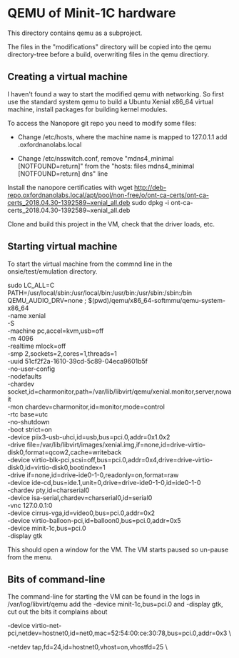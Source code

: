 # QEMU of Minit-1C hardware

This directory contains qemu as a subproject.

The files in the "modifications" directory will be copied into the qemu
directory-tree before a build, overwriting files in the qemu directiory.

## Creating a virtual machine

I haven't found a way to start the modified qemu with networking. So first use
the standard system qemu to build a Ubuntu Xenial x86_64 virtual machine, install packages for
building kernel modules.

To access the Nanopore git repo you need to modify some files:

*  Change /etc/hosts, where the machine name is mapped to 127.0.1.1 add
<machine-name>.oxfordnanolabs.local

*  Change /etc/nsswitch.conf, remove "mdns4_minimal [NOTFOUND=return]" from the
"hosts:  files mdns4_minimal [NOTFOUND=return] dns" line

Install the nanopore certificaties with
wget http://deb-repo.oxfordnanolabs.local/apt/pool/non-free/o/ont-ca-certs/ont-ca-certs_2018.04.30-1392589~xenial_all.deb
sudo dpkg -i ont-ca-certs_2018.04.30-1392589~xenial_all.deb

Clone and build this project in the VM, check that the
driver loads, etc.

## Starting virtual machine

To start the virtual machine from the commnd line in the onsie/test/emulation directory.

sudo LC_ALL=C PATH=/usr/local/sbin:/usr/local/bin:/usr/bin:/usr/sbin:/sbin:/bin QEMU_AUDIO_DRV=none ;
$(pwd)/qemu/x86_64-softmmu/qemu-system-x86_64 \
-name xenial \
-S \
-machine pc,accel=kvm,usb=off \
-m 4096 \
-realtime mlock=off \
-smp 2,sockets=2,cores=1,threads=1 \
-uuid 51cf2f2a-1610-39cd-5c89-04eca9601b5f \
-no-user-config \
-nodefaults \
-chardev socket,id=charmonitor,path=/var/lib/libvirt/qemu/xenial.monitor,server,nowait \
-mon chardev=charmonitor,id=monitor,mode=control \
-rtc base=utc \
-no-shutdown \
-boot strict=on \
-device piix3-usb-uhci,id=usb,bus=pci.0,addr=0x1.0x2 \
-drive file=/var/lib/libvirt/images/xenial.img,if=none,id=drive-virtio-disk0,format=qcow2,cache=writeback \
-device virtio-blk-pci,scsi=off,bus=pci.0,addr=0x4,drive=drive-virtio-disk0,id=virtio-disk0,bootindex=1 \
-drive if=none,id=drive-ide0-1-0,readonly=on,format=raw \
-device ide-cd,bus=ide.1,unit=0,drive=drive-ide0-1-0,id=ide0-1-0 \
-chardev pty,id=charserial0 \
-device isa-serial,chardev=charserial0,id=serial0 \
-vnc 127.0.0.1:0 \
-device cirrus-vga,id=video0,bus=pci.0,addr=0x2 \
-device virtio-balloon-pci,id=balloon0,bus=pci.0,addr=0x5 \
-device minit-1c,bus=pci.0\
-display gtk

This should open a window for the VM. The VM starts paused so un-pause from the menu.


## Bits of command-line

The command-line for starting the VM can be found in the logs in /var/log/libvirt/qemu
add the -device minit-1c,bus=pci.0 and -display gtk, cut out the bits it complains about

-device virtio-net-pci,netdev=hostnet0,id=net0,mac=52:54:00:ce:30:78,bus=pci.0,addr=0x3 \

-netdev tap,fd=24,id=hostnet0,vhost=on,vhostfd=25 \
